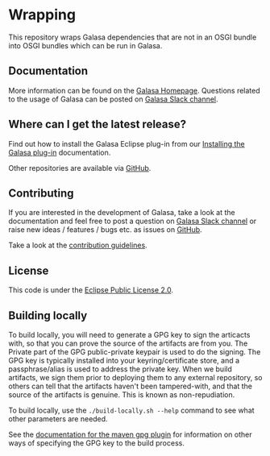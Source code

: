 # Wrapping
This repository wraps Galasa dependencies that are not in an OSGI bundle into OSGI bundles which can be run in Galasa. 

## Documentation

More information can be found on the [Galasa Homepage](https://galasa.dev). Questions related to the usage of Galasa can be posted on [Galasa Slack channel](https://galasa.slack.com).

## Where can I get the latest release?

Find out how to install the Galasa Eclipse plug-in from our [Installing the Galasa plug-in](https://galasa.dev/docs/getting-started/installing) documentation.

Other repositories are available via [GitHub](https://github.com/galasa-dev). 

## Contributing

If you are interested in the development of Galasa, take a look at the documentation and feel free to post a question on [Galasa Slack channel](https://galasa.slack.com) or raise new ideas / features / bugs etc. as issues on [GitHub](https://github.com/galasa-dev/projectmanagement).

Take a look at the [contribution guidelines](https://github.com/galasa-dev/projectmanagement/blob/main/contributing.md).

## License

This code is under the [Eclipse Public License 2.0](https://github.com/galasa-dev/maven/blob/main/LICENSE).

## Building locally
To build locally, you will need to generate a GPG key to sign the articacts with, so that you can prove 
the source of the artifacts are from you. The Private part of the GPG public-private keypair is used to 
do the signing. The GPG key is typically installed into your keyring/certificate store, and a passphrase/alias is 
used to address the private key. 
When we build artifacts, we sign them prior to deploying them to any external repository, so others can 
tell that the artifacts haven't been tampered-with, and that the source of the artifacts is genuine.
This is known as non-repudiation.

To build locally, use the `./build-locally.sh --help` command to see what other parameters are needed.

See the [documentation for the maven gpg plugin](https://maven.apache.org/plugins/maven-gpg-plugin/usage.html)
for information on other ways of specifying the GPG key to the build process.

